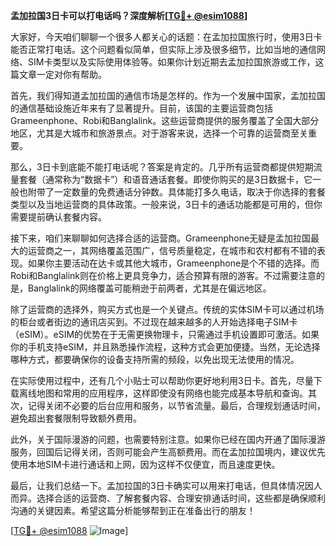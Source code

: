 **孟加拉国3日卡可以打电话吗？深度解析[[TG💪+ @esim1088](https://t.me/s/esim1088)]**

大家好，今天咱们聊聊一个很多人都关心的话题：在孟加拉国旅行时，使用3日卡能否正常打电话。这个问题看似简单，但实际上涉及很多细节，比如当地的通信网络、SIM卡类型以及实际使用体验等。如果你计划近期去孟加拉国旅游或工作，这篇文章一定对你有帮助。

首先，我们得知道孟加拉国的通信市场是怎样的。作为一个发展中国家，孟加拉国的通信基础设施近年来有了显著提升。目前，该国的主要运营商包括Grameenphone、Robi和Banglalink。这些运营商提供的服务覆盖了全国大部分地区，尤其是大城市和旅游景点。对于游客来说，选择一个可靠的运营商至关重要。

那么，3日卡到底能不能打电话呢？答案是肯定的。几乎所有运营商都提供短期流量套餐（通常称为“数据卡”）和语音通话套餐。即使你购买的是3日数据卡，它一般也附带了一定数量的免费通话分钟数。具体能打多久电话，取决于你选择的套餐类型以及当地运营商的具体政策。一般来说，3日卡的通话功能都是可用的，但你需要提前确认套餐内容。

接下来，咱们来聊聊如何选择合适的运营商。Grameenphone无疑是孟加拉国最大的运营商之一，其网络覆盖范围广，信号质量稳定，在城市和农村都有不错的表现。如果你主要活动在达卡或其他大城市，Grameenphone是个不错的选择。而Robi和Banglalink则在价格上更具竞争力，适合预算有限的游客。不过需要注意的是，Banglalink的网络覆盖可能稍逊于前两者，尤其是在偏远地区。

除了运营商的选择外，购买方式也是一个关键点。传统的实体SIM卡可以通过机场的柜台或者街边的通讯店买到。不过现在越来越多的人开始选择电子SIM卡（eSIM）。eSIM的优势在于无需更换物理卡，只需通过手机设置即可激活。如果你的手机支持eSIM，并且熟悉操作流程，这种方式会更加便捷。当然，无论选择哪种方式，都要确保你的设备支持所需的频段，以免出现无法使用的情况。

在实际使用过程中，还有几个小贴士可以帮助你更好地利用3日卡。首先，尽量下载离线地图和常用的应用程序，这样即使没有网络也能完成基本导航和查询。其次，记得关闭不必要的后台应用和服务，以节省流量。最后，合理规划通话时间，避免超出套餐限制导致额外费用。

此外，关于国际漫游的问题，也需要特别注意。如果你已经在国内开通了国际漫游服务，回国后记得关闭，否则可能会产生高额费用。而在孟加拉国境内，建议优先使用本地SIM卡进行通话和上网，因为这样不仅便宜，而且速度更快。

最后，让我们总结一下。孟加拉国的3日卡确实可以用来打电话，但具体情况因人而异。选择合适的运营商、了解套餐内容、合理安排通话时间，这些都是确保顺利沟通的关键因素。希望这篇分析能够帮到正在准备出行的朋友！

[[TG💪+ @esim1088](https://t.me/s/esim1088) ![Image](https://i.postimg.cc/4NQfJmqS/Snipaste-2025-05-13-00-14-12.png)]